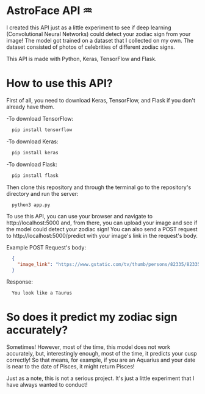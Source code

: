 # AstroFace API ♒️
I created this API just as a little experiment to see if deep learning (Convolutional Neural Networks) could detect your zodiac sign from your image! The model got trained on a dataset that I collected on my own. The dataset consisted of photos of celebrities of different zodiac signs.

This API is made with Python, Keras, TensorFlow and Flask.

# How to use this API?
First of all, you need to download Keras, TensorFlow, and Flask if you don't already have them.

-To download TensorFlow:

```bash
  pip install tensorflow
```

-To download Keras:


```bash
  pip install keras
```

-To download Flask:


```bash
  pip install flask
```

Then clone this repository and through the terminal go to the repository's directory and run the server:

```bash
  python3 app.py
```

To use this API, you can use your browser and navigate to http://localhost:5000 and, from there, you can upload your image and see if the model could detect your zodiac sign! You can also send a POST request to http://localhost:5000/predict with your image's link in the request's body.

Example POST Request's body:

```json
  {
    "image_link": "https://www.gstatic.com/tv/thumb/persons/82335/82335_v9_bb.jpg"
  }
```

Response:
```
  You look like a Taurus
```

# So does it predict my zodiac sign accurately?

Sometimes! However, most of the time, this model does not work accurately, but, interestingly enough, most of the time, it predicts your cusp correctly! So that means, for example, if you are an Aquarius and your date is near to the date of Pisces, it might return Pisces!

Just as a note, this is not a serious project. It's just a little experiment that I have always wanted to conduct!
